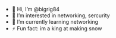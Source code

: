 - 👋 Hi, I’m @bigrig84
- 👀 I’m interested in networking, sercurity
- 🌱 I’m currently learning networking
- ⚡ Fun fact: im a king at making snow

<!---
bigrig84/bigrig84 is a ✨ special ✨ repository because its `README.md` (this file) appears on your GitHub profile.
You can click the Preview link to take a look at your changes.
--->
